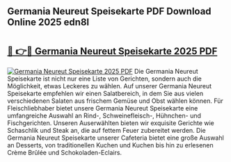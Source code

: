 ## Germania Neureut Speisekarte PDF Download Online 2025 edn8l

# <h2><a href="http://gce6jf.nevu.top/?p=Germania+Neureut+Speisekarte">🔗 👉🔴 Germania Neureut Speisekarte 2025 PDF</a></h2>

[![Germania Neureut Speisekarte 2025 PDF](https://i.imgur.com/dBaPXMq.png)](http://gce6jf.nevu.top/?p=Germania+Neureut+Speisekarte)
Die Germania Neureut Speisekarte ist nicht nur eine Liste von Gerichten, sondern auch die Möglichkeit, etwas Leckeres zu wählen. Auf unserer Germania Neureut Speisekarte empfehlen wir einen Salatbereich, in dem Sie aus vielen verschiedenen Salaten aus frischem Gemüse und Obst wählen können. Für Fleischliebhaber bietet unsere Germania Neureut Speisekarte eine umfangreiche Auswahl an Rind-, Schweinefleisch-, Hühnchen- und Fischgerichten. Unseren Auserwählten bieten wir exquisite Gerichte wie Schaschlik und Steak an, die auf fettem Feuer zubereitet werden. Die Germania Neureut Speisekarte unserer Cafeteria bietet eine große Auswahl an Desserts, von traditionellen Kuchen und Kuchen bis hin zu erlesenen Crème Brûlée und Schokoladen-Eclairs.
